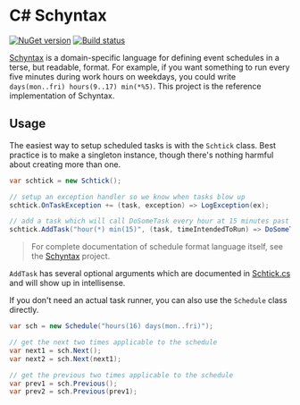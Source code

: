 # C# Schyntax

[![NuGet version](https://badge.fury.io/nu/Schyntax.svg)](http://badge.fury.io/nu/Schyntax)
[![Build status](https://ci.appveyor.com/api/projects/status/y1ij5ty5hv2gx1qd/branch/master?svg=true)](https://ci.appveyor.com/project/bretcope/cs-schyntax/branch/master)

[Schyntax](https://github.com/schyntax/schyntax) is a domain-specific language for defining event schedules in a terse, but readable, format. For example, if you want something to run every five minutes during work hours on weekdays, you could write `days(mon..fri) hours(9..17) min(*%5)`. This project is the reference implementation of Schyntax.

## Usage

The easiest way to setup scheduled tasks is with the `Schtick` class. Best practice is to make a singleton instance, though there's nothing harmful about creating more than one.

```csharp
var schtick = new Schtick();

// setup an exception handler so we know when tasks blow up
schtick.OnTaskException += (task, exception) => LogException(ex);

// add a task which will call DoSomeTask every hour at 15 minutes past the hour
schtick.AddTask("hour(*) min(15)", (task, timeIntendedToRun) => DoSomeTask());
```

> For complete documentation of schedule format language itself, see the [Schyntax](https://github.com/schyntax/schyntax) project.

`AddTask` has several optional arguments which are documented in [Schtick.cs](https://github.com/schyntax/cs-schyntax/blob/master/Schyntax/Schtick.cs) and will show up in intellisense.

If you don't need an actual task runner, you can also use the `Schedule` class directly.

```csharp
var sch = new Schedule("hours(16) days(mon..fri)");

// get the next two times applicable to the schedule
var next1 = sch.Next();
var next2 = sch.Next(next1);

// get the previous two times applicable to the schedule
var prev1 = sch.Previous();
var prev2 = sch.Previous(prev1);
```
